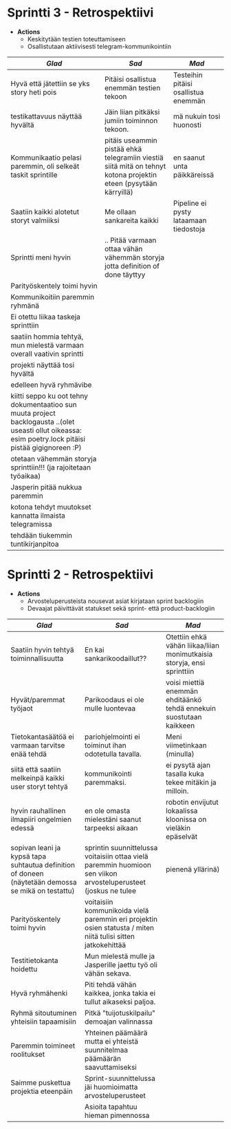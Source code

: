 # Sprintti 3 - Retrospektiivi
* **Actions**
   * Keskitytään testien toteuttamiseen
   * Osallistutaan aktiivisesti telegram-kommunikointiin

|_Glad_                                                          |_Sad_                                                           |_Mad_                                                           |
|----------------------------------------------------------------|----------------------------------------------------------------|----------------------------------------------------------------|
|Hyvä että jätettiin se yks story heti pois                      |Pitäisi osallistua enemmän testien tekoon                       |Testeihin pitäisi osallistua enemmän                            |
|testikattavuus näyttää hyvältä                                  |Jäin liian pitkäksi jumiin toiminnon tekoon.                    |mä nukuin tosi huonosti                                         |
|Kommunikaatio pelasi paremmin, oli selkeät taskit sprintille    |pitäis useammin pistää ehkä telegramiin viestiä siitä mitä on tehnyt kotona projektin eteen (pysytään kärryillä)|en saanut unta päikkäreissä|
|Saatiin kaikki alotetut storyt valmiiksi                        |Me ollaan sankareita kaikki                                     |Pipeline ei pysty lataamaan tiedostoja| meni hermo selvittää asia :(.|
|Sprintti meni hyvin                                             |.. Pitää varmaan ottaa vähän vähemmän storyja jotta definition of done täyttyy|                                                  |
|Parityöskentely toimi hyvin                                     |                                                                |                                                                |
|Kommunikoitiin paremmin ryhmänä                                 |                                                                |                                                                |
|Ei otettu liikaa taskeja sprinttiin                             |                                                                |                                                                |
|saatiin hommia tehtyä, mun mielestä varmaan overall vaativin sprintti|                                                           |                                                                |
|projekti näyttää tosi hyvältä                                   |                                                                |                                                                |
|edelleen hyvä ryhmävibe                                         |                                                                |                                                                |
|kiitti seppo ku oot tehny dokumentaatioo sun muuta project backlogausta ..(olet useasti ollut oikeassa: esim poetry.lock pitäisi pistää gigignoreen :P)||                                         |
|otetaan vähemmän storyja sprinttiin!!! (ja rajoitetaan työaikaa)|                                                                |                                                                |
|Jasperin pitää nukkua paremmin                                  |                                                                |                                                                |
|kotona tehdyt muutokset kannatta ilmaista telegramissa          |                                                                |                                                                |
|tehdään tiukemmin tuntikirjanpitoa                              |                                                                |                                                                |

# Sprintti 2 - Retrospektiivi
* **Actions**
   * Arvosteluperusteista nousevat asiat kirjataan sprint backlogiin
   * Devaajat päivittävät statukset sekä sprint- että product-backlogiin

|_Glad_                                                          |_Sad_                                                           |_Mad_                                                           |
|----------------------------------------------------------------|----------------------------------------------------------------|----------------------------------------------------------------|
|Saatiin hyvin tehtyä toiminnallisuutta                          |En kai sankarikoodaillut??                                      |Otettiin ehkä vähän liikaa/liian monimutkaisia storyja, ensi sprinttiin
|Hyvät/paremmat työjaot                                          |Parikoodaus ei ole mulle luontevaa                              |voisi miettiä enemmän ehditäänkö tehdä ennekuin suostutaan kaikkeen
|Tietokantasäätöä ei varmaan tarvitse enää tehdä                 |pariohjelmointi ei toiminut ihan odotetulla tavalla.            |Meni viimetinkaan (minulla)
|siitä että saatiin melkeinpä kaikki user storyt tehtyä          |kommunikointi paremmaksi.                                       |ei pysytä ajan tasalla kuka tekee mitäkin ja milloin.
|hyvin rauhallinen ilmapiiri ongelmien edessä                    |en ole omasta mielestäni saanut tarpeeksi aikaan                |robotin envijutut lokaalissa kloonissa on vieläkin epäselvät
|sopivan leani ja kypsä tapa suhtautua definition of doneen (näytetään demossa se mikä on testattu)|sprintin suunnittelussa voitaisiin ottaa vielä paremmin huomioon sen viikon arvosteluperusteet (joskus ne tulee |pienenä yllärinä)|En tiennyt mitä priorisoida kun työjako oli sekava
|Parityöskentely toimi hyvin                                     |voitaisiin kommunikoida vielä paremmin eri projektin osien statusta / miten niitä tulisi sitten jatkokehittää|
|Testitietokanta hoidettu                                        |Mun mielestä mulle ja Jasperille jaettu työ oli vähän sekava.   |
|Hyvä ryhmähenki                                                 |Piti tehdä vähän kaikkea, jonka takia ei tullut aikaseksi paljoa.|
|Ryhmä sitoutuminen yhteisiin tapaamisiin                        |Pitkä "tuijotuskilpailu" demoajan valinnassa                    |
|Paremmin toimineet roolitukset                                  |Yhteinen päämäärä mutta ei yhteistä suunnitelmaa päämäärän saavuttamiseksi|
|Saimme puskettua projektia eteenpäin                            |Sprint-suunnittelussa jäi huomioimatta arvosteluperusteet       |
|                                                                |Asioita tapahtuu hieman pimennossa                              |

